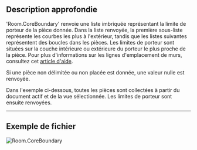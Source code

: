 ## Description approfondie
'Room.CoreBoundary' renvoie une liste imbriquée représentant la limite de porteur de la pièce donnée. Dans la liste renvoyée, la première sous-liste représente les courbes les plus à l'extérieur, tandis que les listes suivantes représentent des boucles dans les pièces. Les limites de porteur sont situées sur la couche intérieure ou extérieure du porteur le plus proche de la pièce. Pour plus d'informations sur les lignes d'emplacement de murs, consultez cet [article d'aide](https://help.autodesk.com/view/RVT/2024/FRA/?guid=GUID-0BB62832-36DD-4E06-A9D4-EE98CE0FCF89).

Si une pièce non délimitée ou non placée est donnée, une valeur nulle est renvoyée.

Dans l'exemple ci-dessous, toutes les pièces sont collectées à partir du document actif et de la vue sélectionnée. Les limites de porteur sont ensuite renvoyées.
___
## Exemple de fichier

![Room.CoreBoundary](./Revit.Elements.Room.CoreBoundary_img.jpg)
